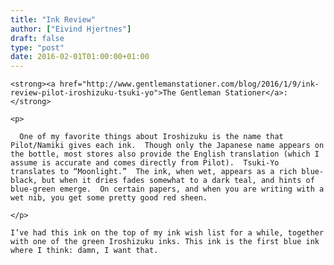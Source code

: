 ```yaml
---
title: "Ink Review"
author: ["Eivind Hjertnes"]
draft: false
type: "post"
date: 2016-02-01T01:00:00+01:00
---
```


<div class="HTML">
  <div></div>

<p>

</div>

```text
<strong><a href="http://www.gentlemanstationer.com/blog/2016/1/9/ink-review-pilot-iroshizuku-tsuki-yo">The Gentleman Stationer</a>:</strong>
```

<div class="HTML">
  <div></div>

</p>

</div>

<div class="HTML">
  <div></div>

<blockquote>

</div>

```text
<p>

  One of my favorite things about Iroshizuku is the name that Pilot/Namiki gives each ink.  Though only the Japanese name appears on the bottle, most stores also provide the English translation (which I assume is accurate and comes directly from Pilot).  Tsuki-Yo translates to “Moonlight.”  The ink, when wet, appears as a rich blue-black, but when it dries fades somewhat to a dark teal, and hints of blue-green emerge.  On certain papers, and when you are writing with a wet nib, you get some pretty good red sheen.

</p>
```

<div class="HTML">
  <div></div>

</blockquote>

</div>

<div class="HTML">
  <div></div>

<p>

</div>

```text
I’ve had this ink on the top of my ink wish list for a while, together with one of the green Iroshizuku inks. This ink is the first blue ink where I think: damn, I want that.
```

<div class="HTML">
  <div></div>

</p>

</div>
